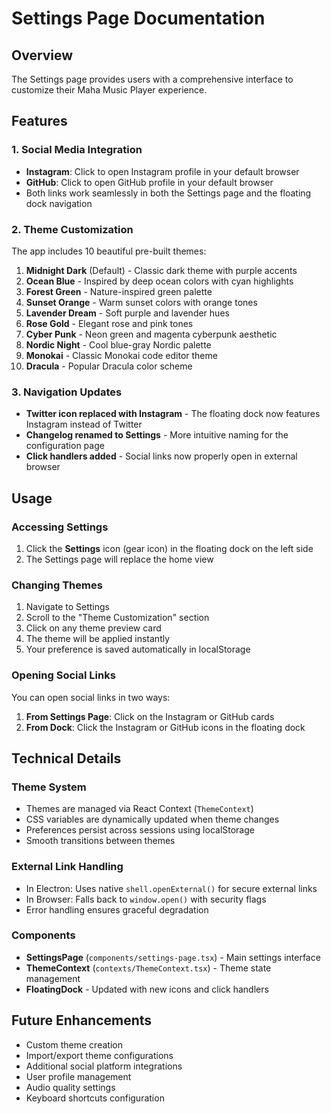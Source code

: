# Settings Page Documentation

## Overview
The Settings page provides users with a comprehensive interface to customize their Maha Music Player experience.

## Features

### 1. Social Media Integration
- **Instagram**: Click to open Instagram profile in your default browser
- **GitHub**: Click to open GitHub profile in your default browser
- Both links work seamlessly in both the Settings page and the floating dock navigation

### 2. Theme Customization
The app includes 10 beautiful pre-built themes:

1. **Midnight Dark** (Default) - Classic dark theme with purple accents
2. **Ocean Blue** - Inspired by deep ocean colors with cyan highlights
3. **Forest Green** - Nature-inspired green palette
4. **Sunset Orange** - Warm sunset colors with orange tones
5. **Lavender Dream** - Soft purple and lavender hues
6. **Rose Gold** - Elegant rose and pink tones
7. **Cyber Punk** - Neon green and magenta cyberpunk aesthetic
8. **Nordic Night** - Cool blue-gray Nordic palette
9. **Monokai** - Classic Monokai code editor theme
10. **Dracula** - Popular Dracula color scheme

### 3. Navigation Updates
- **Twitter icon replaced with Instagram** - The floating dock now features Instagram instead of Twitter
- **Changelog renamed to Settings** - More intuitive naming for the configuration page
- **Click handlers added** - Social links now properly open in external browser

## Usage

### Accessing Settings
1. Click the **Settings** icon (gear icon) in the floating dock on the left side
2. The Settings page will replace the home view

### Changing Themes
1. Navigate to Settings
2. Scroll to the "Theme Customization" section
3. Click on any theme preview card
4. The theme will be applied instantly
5. Your preference is saved automatically in localStorage

### Opening Social Links
You can open social links in two ways:
1. **From Settings Page**: Click on the Instagram or GitHub cards
2. **From Dock**: Click the Instagram or GitHub icons in the floating dock

## Technical Details

### Theme System
- Themes are managed via React Context (`ThemeContext`)
- CSS variables are dynamically updated when theme changes
- Preferences persist across sessions using localStorage
- Smooth transitions between themes

### External Link Handling
- In Electron: Uses native `shell.openExternal()` for secure external links
- In Browser: Falls back to `window.open()` with security flags
- Error handling ensures graceful degradation

### Components
- **SettingsPage** (`components/settings-page.tsx`) - Main settings interface
- **ThemeContext** (`contexts/ThemeContext.tsx`) - Theme state management
- **FloatingDock** - Updated with new icons and click handlers

## Future Enhancements
- Custom theme creation
- Import/export theme configurations
- Additional social platform integrations
- User profile management
- Audio quality settings
- Keyboard shortcuts configuration
